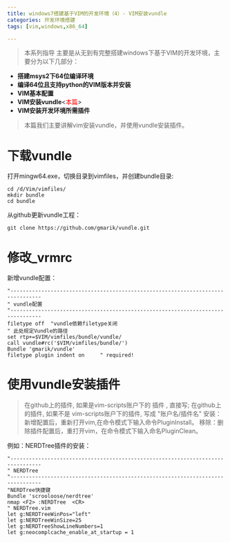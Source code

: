 ```yaml
---
title: windows7搭建基于VIM的开发环境（4）- VIM安装vundle
categories: 开发环境搭建
tags: [vim,windows,x86_64]

---
```


> 本系列指导 主要是从无到有完整搭建windows下基于VIM的开发环境，主要分为以下几部分：

- **搭建msys2下64位编译环境**
- **编译64位且支持python的VIM版本并安装**
- **VIM基本配置**
- **VIM安装vundle**<<font color=red>本篇</font>>
- **VIM安装开发环境所需插件**

>本篇我们主要讲解vim安装vundle，并使用vundle安装插件。

# 下载vundle
打开mingw64.exe，切换目录到vimfiles，并创建bundle目录:

```
cd /d/Vim/vimfiles/
mkdir bundle
cd bundle
```
从github更新vundle工程：

```
git clone https://github.com/gmarik/vundle.git
```


# 修改_vrmrc
新增vundle配置：

```
"--------------------------------------------------------------------------------
" vundle配置
"--------------------------------------------------------------------------------
filetype off  "vundle依赖filetype关闭
" 此处规定Vundle的路径  
set rtp+=$VIM/vimfiles/bundle/vundle/  
call vundle#rc('$VIM/vimfiles/bundle/')  
Bundle 'gmarik/vundle'  
filetype plugin indent on     " required! 
```
# 使用vundle安装插件
>在github上的插件, 如果是vim-scripts账户下的 插件 , 直接写;
>在github上的插件, 如果不是 vim-scripts账户下的插件, 写成 "账户名/插件名"
>安装：新增配置后，重新打开vim,在命令模式下输入命令PluginInstall。
>移除：删除插件配置后，重打开vim，在命令模式下输入命名PluginClean。

例如：NERDTree插件的安装：
```
"--------------------------------------------------------------------------------
" NERDTree
"--------------------------------------------------------------------------------
"NERDTree快捷键
Bundle 'scrooloose/nerdtree'
nmap <F2> :NERDTree  <CR>
" NERDTree.vim
let g:NERDTreeWinPos="left"
let g:NERDTreeWinSize=25
let g:NERDTreeShowLineNumbers=1
let g:neocomplcache_enable_at_startup = 1 
```